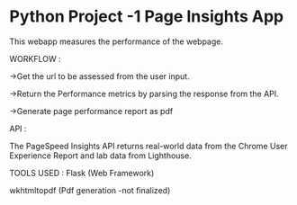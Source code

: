 # Python Project -1 Page Insights App

This webapp measures the performance of the webpage.

WORKFLOW :

->Get the url to be assessed from the user input.

->Return the Performance metrics by parsing the response from the API.

->Generate page performance report as pdf

API :

The PageSpeed Insights API returns real-world data from the Chrome User Experience Report and lab data from Lighthouse.

TOOLS USED :
Flask (Web Framework) 

wkhtmltopdf (Pdf generation -not finalized)

